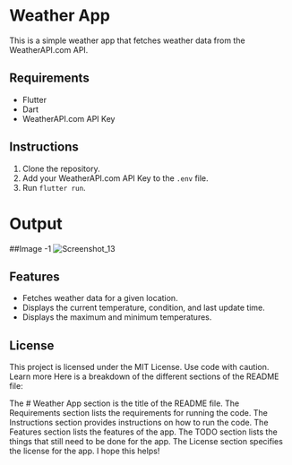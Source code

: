 # Weather App
This is a simple weather app that fetches weather data from the WeatherAPI.com API.

## Requirements
* Flutter
* Dart
* WeatherAPI.com API Key

## Instructions
1. Clone the repository.
2. Add your WeatherAPI.com API Key to the `.env` file.
3. Run `flutter run`.

# Output
##Image -1
![Screenshot_13](https://github.com/mdrahib46/assignment-9/assets/57681390/1c884d5e-bc34-4300-9df1-30848057ad77)

## Features
* Fetches weather data for a given location.
* Displays the current temperature, condition, and last update time.
* Displays the maximum and minimum temperatures.

## License
This project is licensed under the MIT License.
Use code with caution. Learn more
Here is a breakdown of the different sections of the README file:

The # Weather App section is the title of the README file.
The Requirements section lists the requirements for running the code.
The Instructions section provides instructions on how to run the code.
The Features section lists the features of the app.
The TODO section lists the things that still need to be done for the app.
The License section specifies the license for the app.
I hope this helps!
